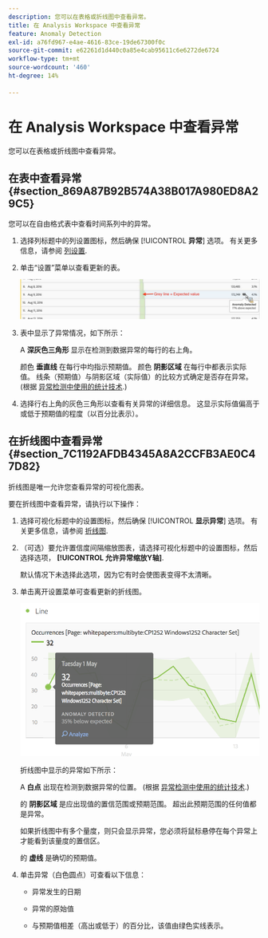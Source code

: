 ```yaml
---
description: 您可以在表格或折线图中查看异常。
title: 在 Analysis Workspace 中查看异常
feature: Anomaly Detection
exl-id: a76fd967-e4ae-4616-83ce-19de67300f0c
source-git-commit: e62261d1d440c0a85e4cab95611c6e6272de6724
workflow-type: tm+mt
source-wordcount: '460'
ht-degree: 14%

---
```


# 在 Analysis Workspace 中查看异常

您可以在表格或折线图中查看异常。

## 在表中查看异常 {#section_869A87B92B574A38B017A980ED8A29C5}

您可以在自由格式表中查看时间系列中的异常。

1. 选择列标题中的列设置图标，然后确保 [!UICONTROL **异常**] 选项。 有关更多信息，请参阅 [列设置](/help/analysis-workspace/visualizations/freeform-table/column-row-settings/column-settings.md).

1. 单击“设置”菜单以查看更新的表。

   ![](assets/anomaly_detected.png)

1. 表中显示了异常情况，如下所示：

   A **深灰色三角形** 显示在检测到数据异常的每行的右上角。

   颜色 **垂直线** 在每行中均指示预期值。 颜色 **阴影区域** 在每行中都表示实际值。 线条（预期值）与阴影区域（实际值）的比较方式确定是否存在异常。 (根据 [异常检测中使用的统计技术](/help/analysis-workspace/virtual-analyst/c-anomaly-detection/statistics-anomaly-detection.md).)

1. 选择行右上角的灰色三角形以查看有关异常的详细信息。 这显示实际值偏高于或低于预期值的程度（以百分比表示）。

## 在折线图中查看异常 {#section_7C1192AFDB4345A8A2CCFB3AE0C47D82}

折线图是唯一允许您查看异常的可视化图表。

要在折线图中查看异常，请执行以下操作：

1. 选择可视化标题中的设置图标，然后确保 [!UICONTROL **显示异常**] 选项。 有关更多信息，请参阅 [折线图](/help/analysis-workspace/visualizations/line.md).

1. （可选）要允许置信度间隔缩放图表，请选择可视化标题中的设置图标，然后选择选项， **[!UICONTROL 允许异常缩放Y轴]**.

   默认情况下未选择此选项，因为它有时会使图表变得不太清晰。

1. 单击离开设置菜单可查看更新的折线图。

   ![](assets/anomaly_linechart.png)

   折线图中显示的异常如下所示：

   A **白点** 出现在检测到数据异常的位置。 (根据 [异常检测中使用的统计技术](/help/analysis-workspace/virtual-analyst/c-anomaly-detection/statistics-anomaly-detection.md).)

   的 **阴影区域** 是应出现值的置信范围或预期范围。 超出此预期范围的任何值都是异常。

   如果折线图中有多个量度，则只会显示异常，您必须将鼠标悬停在每个异常上才能看到该量度的置信区。

   的 **虚线** 是确切的预期值。

1. 单击异常（白色圆点）可查看以下信息：

   * 异常发生的日期

   * 异常的原始值

   * 与预期值相差（高出或低于）的百分比，该值由绿色实线表示。

